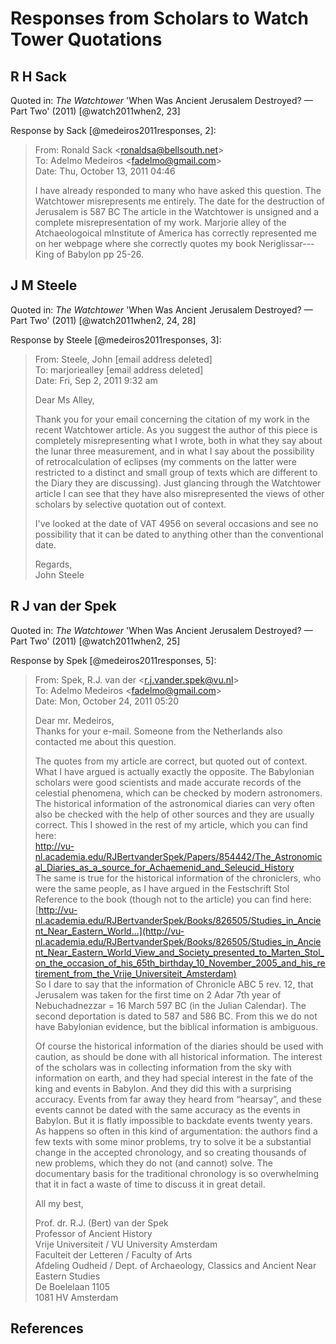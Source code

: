 # Responses from Scholars to Watch Tower Quotations

## R H Sack

Quoted in: _The Watchtower_ 'When Was Ancient Jerusalem Destroyed? — Part Two' (2011) [@watch2011when2, 23]

Response by Sack [@medeiros2011responses, 2]:

> From: Ronald Sack \<ronaldsa@bellsouth.net\><br> To: Adelmo Medeiros \<fadelmo@gmail.com\><br> Date: Thu, October 13,
> 2011 04:46
>
> I have already responded to many who have asked this question. The Watchtower misrepresents me entirely. The date for
> the destruction of Jerusalem is 587 BC The article in the Watchtower is unsigned and a complete misrepresentation of
> my work. Marjorie alley of the Atchaeologoical mInstitute of America has correctly represented me on her webpage where
> she correctly quotes my book Neriglissar---King of Babylon pp 25-26.

## J M Steele

Quoted in: _The Watchtower_ 'When Was Ancient Jerusalem Destroyed? — Part Two' (2011) [@watch2011when2, 24, 28]

Response by Steele [@medeiros2011responses, 3]:

> From: Steele, John \[email address deleted\]<br> To: marjoriealley \[email address deleted\]<br> Date: Fri, Sep 2,
> 2011 9:32 am
>
> Dear Ms Alley,
>
> Thank you for your email concerning the citation of my work in the recent Watchtower article. As you suggest the
> author of this piece is completely misrepresenting what I wrote, both in what they say about the lunar three
> measurement, and in what I say about the possibility of retrocalculation of eclipses (my comments on the latter were
> restricted to a distinct and small group of texts which are different to the Diary they are discussing). Just glancing
> through the Watchtower article I can see that they have also misrepresented the views of other scholars by selective
> quotation out of context.
>
> I've looked at the date of VAT 4956 on several occasions and see no possibility that it can be dated to anything other
> than the conventional date.
>
> Regards,<br>John Steele

## R J van der Spek

Quoted in: _The Watchtower_ 'When Was Ancient Jerusalem Destroyed? — Part Two' (2011) [@watch2011when2, 25]

Response by Spek [@medeiros2011responses, 5]:

> From: Spek, R.J. van der \<r.j.vander.spek@vu.nl\><br> To: Adelmo Medeiros \<fadelmo@gmail.com\><br> Date: Mon,
> October 24, 2011 05:20
>
> Dear mr. Medeiros,<br> Thanks for your e-mail. Someone from the Netherlands also contacted me about this question.
>
> The quotes from my article are correct, but quoted out of context. What I have argued is actually exactly the
> opposite. The Babylonian scholars were good scientists and made accurate records of the celestial phenomena, which can
> be checked by modern astronomers. The historical information of the astronomical diaries can very often also be
> checked with the help of other sources and they are usually correct. This I showed in the rest of my article, which
> you can find here:
> <br><http://vu-nl.academia.edu/RJBertvanderSpek/Papers/854442/The_Astronomical_Diaries_as_a_source_for_Achaemenid_and_Seleucid_History><br>
> The same is true for the historical information of the chroniclers, who were the same people, as I have argued in the
> Festschrift Stol Reference to the book (though not to the article) you can find here:
> <br>[http://vu-nl.academia.edu/RJBertvanderSpek/Books/826505/Studies_in_Ancient_Near_Eastern_World...](http://vu-nl.academia.edu/RJBertvanderSpek/Books/826505/Studies_in_Ancient_Near_Eastern_World_View_and_Society_presented_to_Marten_Stol_on_the_occasion_of_his_65th_birthday_10_November_2005_and_his_retirement_from_the_Vrije_Universiteit_Amsterdam)<br>
> So I dare to say that the information of Chronicle ABC 5 rev. 12, that Jerusalem was taken for the first time on 2
> Adar 7th year of Nebuchadnezzar = 16 March 597 BC (in the Julian Calendar). The second deportation is dated to 587 and
> 586 BC. From this we do not have Babylonian evidence, but the biblical information is ambiguous.
>
> Of course the historical information of the diaries should be used with caution, as should be done with all historical
> information. The interest of the scholars was in collecting information from the sky with information on earth, and
> they had special interest in the fate of the king and events in Babylon. And they did this with a surprising accuracy.
> Events from far away they heard from “hearsay”, and these events cannot be dated with the same accuracy as the events
> in Babylon. But it is flatly impossible to backdate events twenty years. As happens so often in this kind of
> argumentation: the authors find a few texts with some minor problems, try to solve it be a substantial change in the
> accepted chronology, and so creating thousands of new problems, which they do not (and cannot) solve. The documentary
> basis for the traditional chronology is so overwhelming that it in fact a waste of time to discuss it in great detail.
>
> All my best,
>
> Prof. dr. R.J. (Bert) van der Spek<br> Professor of Ancient History<br> Vrije Universiteit / VU University
> Amsterdam<br> Faculteit der Letteren / Faculty of Arts<br> Afdeling Oudheid / Dept. of Archaeology, Classics and
> Ancient Near Eastern Studies<br> De Boelelaan 1105<br> 1081 HV Amsterdam

## References
